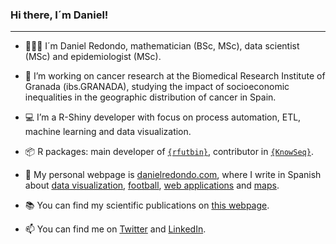 ### Hi there, I´m Daniel!

---------

  - 🙋🏻‍♂️ I´m Daniel Redondo, mathematician (BSc, MSc), data scientist (MSc) and epidemiologist (MSc).

  - 🔭 I’m working on cancer research at the Biomedical Research Institute of Granada (ibs.GRANADA), studying the impact of socioeconomic inequalities in the geographic distribution of cancer in Spain.

  - 💻 I’m a R-Shiny developer with focus on process automation, ETL, machine learning and data visualization.
  
  - 📦 R packages: main developer of [`{rfutbin}`](https://github.com/danielredondo/rfutbin), contributor in [`{KnowSeq}`](https://github.com/CasedUgr/KnowSeq).

  - 🔗 My personal webpage is [danielredondo.com](https://danielredondo.com), where I write in Spanish about [data visualization](https://danielredondo.com/tags/dataviz/), [football](https://danielredondo.com/tags/futbol/), [web applications](https://danielredondo.com/aplicaciones/) and [maps](https://danielredondo.com/tags/mapas/).
  
  - 📚 You can find my scientific publications on [this webpage](https://danielredondo.com/publicaciones/).
  
  - 📫 You can find me on [Twitter](https://twitter.com/dredondosanchez) and [LinkedIn](https://www.linkedin.com/in/dredondosanchez/).
